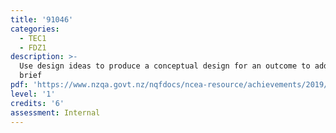 ```yaml
---
title: '91046'
categories:
  - TEC1
  - FDZ1
description: >-
  Use design ideas to produce a conceptual design for an outcome to address a
  brief
pdf: 'https://www.nzqa.govt.nz/nqfdocs/ncea-resource/achievements/2019/as91046.pdf'
level: '1'
credits: '6'
assessment: Internal
---
```


